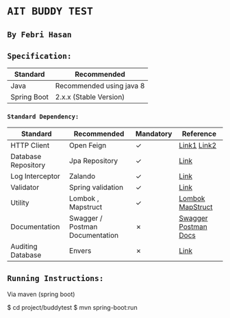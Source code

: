 # `AIT BUDDY TEST`
## `By Febri Hasan`

## `Specification:`

Standard | Recommended 
---|--- 
Java | Recommended using java 8
Spring Boot | 2.x.x (Stable Version)

### `Standard Dependency:`
Standard | Recommended | Mandatory | Reference
---|--- | --- | ---
HTTP Client | Open Feign | &check;| [Link1](https://cloud.spring.io/spring-cloud-openfeign) [Link2](https://www.baeldung.com/spring-cloud-openfeign)
Database Repository | Jpa Repository | &check;| [Link](https://docs.spring.io/spring-data/jpa/docs/current/reference/html/#jpa.repositories)
Log Interceptor|Zalando | &check;|[Link](https://github.com/zalando/logbook)
Validator|Spring validation| &check;|[Link](https://www.baeldung.com/spring-boot-bean-validation)
Utility |Lombok , Mapstruct | &check;| [Lombok](https://projectlombok.org/) [MapStruct](https://stackabuse.com/guide-to-mapstruct-in-java-advanced-mapping-library/)
Documentation|Swagger / Postman Documentation | &cross;|[Swagger](https://www.baeldung.com/swagger-2-documentation-for-spring-rest-api) [Postman Docs](https://learning.postman.com/docs/publishing-your-api/documenting-your-api/)
Auditing Database|Envers | &cross;| [Link](https://hibernate.org/orm/envers/)


## `Running Instructions:`
Via maven (spring boot)

$ cd project/buddytest
$ mvn spring-boot:run